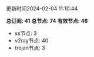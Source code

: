 更新时间2024-02-04 11:10:44

**总订阅: 41**
**总节点: 74**
**有效节点: 46**
- ss节点: 3
- v2ray节点: 40
- trojan节点: 3

